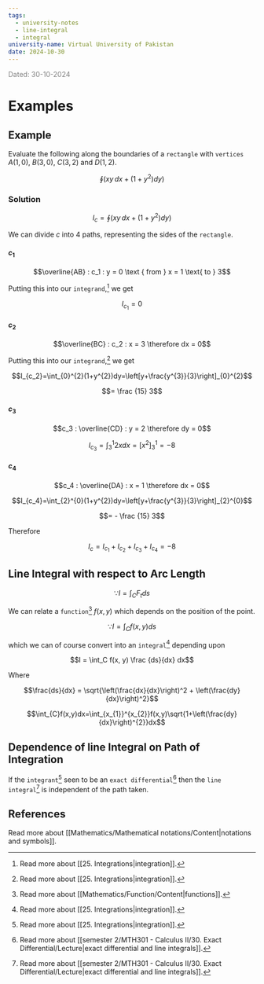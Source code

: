 ```yaml
---
tags:
  - university-notes
  - line-integral
  - integral
university-name: Virtual University of Pakistan
date: 2024-10-30
---
```


<span style="color: gray;">Dated: 30-10-2024</span>

# Examples

## Example

Evaluate the following along the boundaries of a `rectangle` with `vertices` $A(1, 0)$, $B(3, 0)$, $C(3, 2)$ and $D(1, 2)$.  

$$\oint (xy \, dx + (1 + y^2)dy)$$

### Solution

$$I_c = \oint (xy \, dx + (1 + y^2)dy)$$

We can divide $c$ into 4 paths, representing the sides of the `rectangle`.

#### $c_1$

$$\overline{AB} : c_1 : y = 0 \text { from } x = 1 \text{ to } 3$$

Putting this into our `integrand`,[^1] we get  

$$I_{c_1} = 0$$

#### $c_2$

$$\overline{BC} : c_2 : x = 3 \therefore dx = 0$$

Putting this into our `integrand`,[^1] we get  

$$I_{c_2}=\int_{0}^{2}(1+y^{2})dy=\left[y+\frac{y^{3}}{3}\right]_{0}^{2}$$

$$= \frac {15} 3$$

#### $c_3$

$$c_3 : \overline{CD} : y = 2 \therefore dy = 0$$

$$I_{c_3}=\int_{3}^{1}2xdx=\left[x^{2}\right]_{3}^{1}=-8$$

#### $c_4$

$$c_4 : \overline{DA} : x = 1 \therefore dx = 0$$

$$I_{c_4}=\int_{2}^{0}(1+y^{2})dy=\left[y+\frac{y^{3}}{3}\right]_{2}^{0}$$

$$= - \frac {15} 3$$

Therefore  

$$I_c = I_{c_1} + I_{c_2} + I_{c_3} + I_{c_4} = -8$$

## Line Integral with respect to Arc Length

$$\because I = \int_C F_t ds$$

We can relate a `function`[^2] $f(x, y)$ which depends on the position of the point.

$$\because I = \int_C f(x, y) ds$$

which we can of course convert into an `integral`[^1] depending upon

$$I = \int_C f(x, y) \frac {ds}{dx} dx$$

Where  

$$\frac{ds}{dx} = \sqrt{\left(\frac{dx}{dx}\right)^2 + \left(\frac{dy}{dx}\right)^2}$$

$$\int_{C}f(x,y)dx=\int_{x_{1}}^{x_{2}}f(x,y)\sqrt{1+\left(\frac{dy}{dx}\right)^{2}}dx$$

## Dependence of line Integral on Path of Integration

If the `integrant`[^1] seen to be an `exact differential`[^3] then the `line integral`[^3] is independent of the path taken.

## References

Read more about [[Mathematics/Mathematical notations/Content|notations and symbols]].

[^1]: Read more about [[25. Integrations|integration]].
[^2]: Read more about [[Mathematics/Function/Content|functions]].
[^3]: Read more about [[semester 2/MTH301 - Calculus II/30. Exact Differential/Lecture|exact differential and line integrals]].